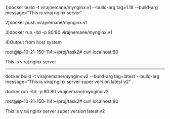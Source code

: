 1)docker build -t virajnemane/mynginx:v1 --build-arg tag=1.18 --build-arg message="This is viraj nginx server" .


2)docker push virajnemane/mynginx:v1

3)docker run -itd -p 80:80 virajnemane/mynginx:v1

4)Output from host system

root@ip-10-21-150-114:~/proj/task2# curl localhost:80

This is viraj nginx server

--------------------------------------------------

docker build -t virajnemane/mynginx:v2 --build-arg tag=latest --build-arg message="This is viraj nginx server super version latest v2" .

docker run -itd -p 80:80 virajnemane/mynginx:v2

root@ip-10-21-150-114:~/proj/task2# curl localhost:80

This is viraj nginx server super version latest v2
